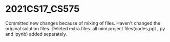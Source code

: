 # 2021CS17_CS575


Committed new changes because of mixing of files. Haven't changed the original solution files. Deleted extra files. 
all mini project files(codes,ppt , py and ipynb) added separately.

